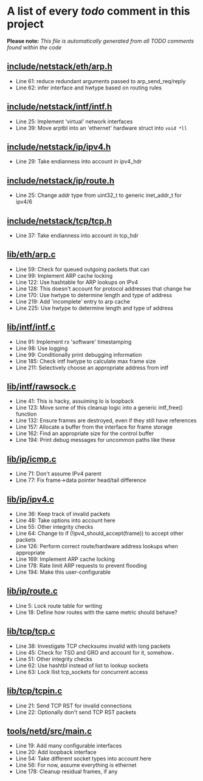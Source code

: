 # A list of every _todo_ comment in this project
**Please note:** _This file is automatically generated from all TODO comments found within the code_
## [include/netstack/eth/arp.h](include/netstack/eth/arp.h)
  - Line 61: reduce redundant arguments passed to arp_send_req/reply
  - Line 62: infer interface and hwtype based on routing rules

## [include/netstack/intf/intf.h](include/netstack/intf/intf.h)
  - Line 25: Implement 'virtual' network interfaces
  - Line 39: Move arptbl into an 'ethernet' hardware struct into `void *ll`

## [include/netstack/ip/ipv4.h](include/netstack/ip/ipv4.h)
  - Line 29: Take endianness into account in ipv4_hdr

## [include/netstack/ip/route.h](include/netstack/ip/route.h)
  - Line 25: Change addr type from uint32_t to generic inet_addr_t for ipv4/6

## [include/netstack/tcp/tcp.h](include/netstack/tcp/tcp.h)
  - Line 37: Take endianness into account in tcp_hdr

## [lib/eth/arp.c](lib/eth/arp.c)
  - Line 59: Check for queued outgoing packets that can
  - Line 99: Implement ARP cache locking
  - Line 122: Use hashtable for ARP lookups on IPv4
  - Line 128: This doesn't account for protocol addresses that change hw
  - Line 170: Use hwtype to determine length and type of address
  - Line 219: Add 'incomplete' entry to arp cache
  - Line 225: Use hwtype to determine length and type of address

## [lib/intf/intf.c](lib/intf/intf.c)
  - Line 91: Implement rx 'software' timestamping
  - Line 98: Use logging
  - Line 99: Conditionally print debugging information
  - Line 185: Check intf hwtype to calculate max frame size
  - Line 211: Selectively choose an appropriate address from intf

## [lib/intf/rawsock.c](lib/intf/rawsock.c)
  - Line 41: This is hacky, assuiming lo is loopback
  - Line 123: Move some of this cleanup logic into a generic intf_free() function
  - Line 132: Ensure frames are destroyed, even if they still have references
  - Line 157: Allocate a buffer from the interface for frame storage
  - Line 162: Find an appropriate size for the control buffer
  - Line 194: Print debug messages for uncommon paths like these

## [lib/ip/icmp.c](lib/ip/icmp.c)
  - Line 71: Don't assume IPv4 parent
  - Line 77: Fix frame->data pointer head/tail difference

## [lib/ip/ipv4.c](lib/ip/ipv4.c)
  - Line 36: Keep track of invalid packets
  - Line 48: Take options into account here
  - Line 55: Other integrity checks
  - Line 64: Change to if (!ipv4_should_accept(frame)) to accept other packets
  - Line 126: Perform correct route/hardware address lookups when appropriate
  - Line 169: Implement ARP cache locking
  - Line 178: Rate limit ARP requests to prevent flooding
  - Line 194: Make this user-configurable

## [lib/ip/route.c](lib/ip/route.c)
  - Line 5: Lock route table for writing
  - Line 18: Define how routes with the same metric should behave?

## [lib/tcp/tcp.c](lib/tcp/tcp.c)
  - Line 38: Investigate TCP checksums invalid with long packets
  - Line 45: Check for TSO and GRO and account for it, somehow..
  - Line 51: Other integrity checks
  - Line 62: Use hashtbl instead of list to lookup sockets
  - Line 63: Lock llist tcp_sockets for concurrent access

## [lib/tcp/tcpin.c](lib/tcp/tcpin.c)
  - Line 21: Send TCP RST for invalid connections
  - Line 22: Optionally don't send TCP RST packets

## [tools/netd/src/main.c](tools/netd/src/main.c)
  - Line 19: Add many configurable interfaces
  - Line 20: Add loopback interface
  - Line 54: Take different socket types into account here
  - Line 56: For now, assume everything is ethernet
  - Line 178: Cleanup residual frames, if any
